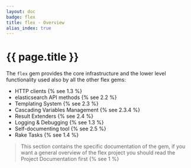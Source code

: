 ```yaml
---
layout: doc
badge: flex
title: flex - Overview
alias_index: true
---
```


# {{ page.title }}

The `flex` gem provides the core infrastructure and the lower level functionality used also by all the other flex gems:

* HTTP clients {% see 1.3 %}
* elasticsearch API methods {% see 2.2 %}
* Templating System {% see 2.3 %}
* Cascading Variables Management {% see 2.3.4 %}
* Result Extenders {% see 2.4 %}
* Logging & Debugging {% see 1.3 %}
* Self-documenting tool {% see 2.5 %}
* Rake Tasks {% see 1.4 %}

> This section contains the specific documentation of the gem, if you want a general overview of the flex project you should read the Project Documentation first {% see 1 %}

